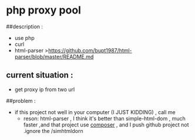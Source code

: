 # php proxy pool

##description :
- use php
- curl
- html-parser >https://github.com/bupt1987/html-parser/blob/master/README.md

## current situation :
- get proxy ip from two url

##problem :

- if this project not well in your computer (I JUST KIDDING) , call me
    - reson: html-parser , I think it's better than simple-html-dom , much faster ,and that project use [composer](https://getcomposer.org/) , and I push github project not .ignore the /simhtmldorn

